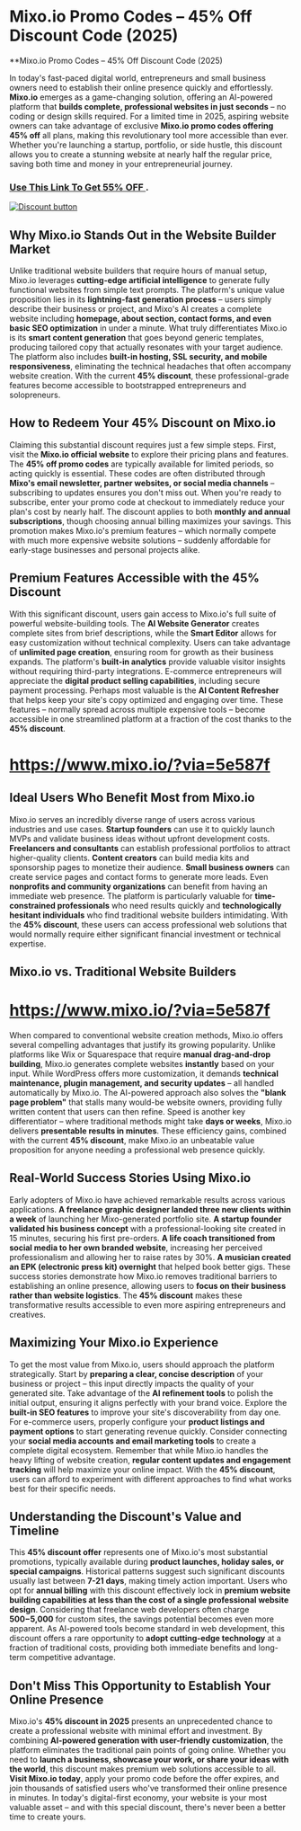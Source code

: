 # Mixo.io Promo Codes – 45% Off Discount Code (2025)
**Mixo.io Promo Codes – 45% Off Discount Code (2025)

In today's fast-paced digital world, entrepreneurs and small business owners need to establish their online presence quickly and effortlessly. **Mixo.io** emerges as a game-changing solution, offering an AI-powered platform that **builds complete, professional websites in just seconds** – no coding or design skills required. For a limited time in 2025, aspiring website owners can take advantage of exclusive **Mixo.io promo codes offering 45% off** all plans, making this revolutionary tool more accessible than ever. Whether you're launching a startup, portfolio, or side hustle, this discount allows you to create a stunning website at nearly half the regular price, saving both time and money in your entrepreneurial journey.


### [Use This Link To Get 55% OFF ](https://www.mixo.io/?via=5e587f).


[![Discount button](https://github.com/user-attachments/assets/e5cb2122-5258-4331-bbff-048ba1ae5555)](https://www.mixo.io/?via=5e587f)



## **Why Mixo.io Stands Out in the Website Builder Market**

Unlike traditional website builders that require hours of manual setup, Mixo.io leverages **cutting-edge artificial intelligence** to generate fully functional websites from simple text prompts. The platform's unique value proposition lies in its **lightning-fast generation process** – users simply describe their business or project, and Mixo's AI creates a complete website including **homepage, about section, contact forms, and even basic SEO optimization** in under a minute. What truly differentiates Mixo.io is its **smart content generation** that goes beyond generic templates, producing tailored copy that actually resonates with your target audience. The platform also includes **built-in hosting, SSL security, and mobile responsiveness**, eliminating the technical headaches that often accompany website creation. With the current **45% discount**, these professional-grade features become accessible to bootstrapped entrepreneurs and solopreneurs.

## **How to Redeem Your 45% Discount on Mixo.io**

Claiming this substantial discount requires just a few simple steps. First, visit the **Mixo.io official website** to explore their pricing plans and features. The **45% off promo codes** are typically available for limited periods, so acting quickly is essential. These codes are often distributed through **Mixo's email newsletter, partner websites, or social media channels** – subscribing to updates ensures you don't miss out. When you're ready to subscribe, enter your promo code at checkout to immediately reduce your plan's cost by nearly half. The discount applies to both **monthly and annual subscriptions**, though choosing annual billing maximizes your savings. This promotion makes Mixo.io's premium features – which normally compete with much more expensive website solutions – suddenly affordable for early-stage businesses and personal projects alike.

## **Premium Features Accessible with the 45% Discount**

With this significant discount, users gain access to Mixo.io's full suite of powerful website-building tools. The **AI Website Generator** creates complete sites from brief descriptions, while the **Smart Editor** allows for easy customization without technical complexity. Users can take advantage of **unlimited page creation**, ensuring room for growth as their business expands. The platform's **built-in analytics** provide valuable visitor insights without requiring third-party integrations. E-commerce entrepreneurs will appreciate the **digital product selling capabilities**, including secure payment processing. Perhaps most valuable is the **AI Content Refresher** that helps keep your site's copy optimized and engaging over time. These features – normally spread across multiple expensive tools – become accessible in one streamlined platform at a fraction of the cost thanks to the **45% discount**.

 # https://www.mixo.io/?via=5e587f



## **Ideal Users Who Benefit Most from Mixo.io**

Mixo.io serves an incredibly diverse range of users across various industries and use cases. **Startup founders** can use it to quickly launch MVPs and validate business ideas without upfront development costs. **Freelancers and consultants** can establish professional portfolios to attract higher-quality clients. **Content creators** can build media kits and sponsorship pages to monetize their audience. **Small business owners** can create service pages and contact forms to generate more leads. Even **nonprofits and community organizations** can benefit from having an immediate web presence. The platform is particularly valuable for **time-constrained professionals** who need results quickly and **technologically hesitant individuals** who find traditional website builders intimidating. With the **45% discount**, these users can access professional web solutions that would normally require either significant financial investment or technical expertise.

## **Mixo.io vs. Traditional Website Builders**
# https://www.mixo.io/?via=5e587f
When compared to conventional website creation methods, Mixo.io offers several compelling advantages that justify its growing popularity. Unlike platforms like Wix or Squarespace that require **manual drag-and-drop building**, Mixo.io generates complete websites **instantly** based on your input. While WordPress offers more customization, it demands **technical maintenance, plugin management, and security updates** – all handled automatically by Mixo.io. The AI-powered approach also solves the **"blank page problem"** that stalls many would-be website owners, providing fully written content that users can then refine. Speed is another key differentiator – where traditional methods might take **days or weeks**, Mixo.io delivers **presentable results in minutes**. These efficiency gains, combined with the current **45% discount**, make Mixo.io an unbeatable value proposition for anyone needing a professional web presence quickly.

## **Real-World Success Stories Using Mixo.io**

Early adopters of Mixo.io have achieved remarkable results across various applications. **A freelance graphic designer landed three new clients within a week** of launching her Mixo-generated portfolio site. **A startup founder validated his business concept** with a professional-looking site created in 15 minutes, securing his first pre-orders. **A life coach transitioned from social media to her own branded website**, increasing her perceived professionalism and allowing her to raise rates by 30%. **A musician created an EPK (electronic press kit) overnight** that helped book better gigs. These success stories demonstrate how Mixo.io removes traditional barriers to establishing an online presence, allowing users to **focus on their business rather than website logistics**. The **45% discount** makes these transformative results accessible to even more aspiring entrepreneurs and creatives.

## **Maximizing Your Mixo.io Experience**

To get the most value from Mixo.io, users should approach the platform strategically. Start by **preparing a clear, concise description** of your business or project – this input directly impacts the quality of your generated site. Take advantage of the **AI refinement tools** to polish the initial output, ensuring it aligns perfectly with your brand voice. Explore the **built-in SEO features** to improve your site's discoverability from day one. For e-commerce users, properly configure your **product listings and payment options** to start generating revenue quickly. Consider connecting your **social media accounts and email marketing tools** to create a complete digital ecosystem. Remember that while Mixo.io handles the heavy lifting of website creation, **regular content updates and engagement tracking** will help maximize your online impact. With the **45% discount**, users can afford to experiment with different approaches to find what works best for their specific needs.

## **Understanding the Discount's Value and Timeline**

This **45% discount offer** represents one of Mixo.io's most substantial promotions, typically available during **product launches, holiday sales, or special campaigns**. Historical patterns suggest such significant discounts usually last between **7-21 days**, making timely action important. Users who opt for **annual billing** with this discount effectively lock in **premium website building capabilities at less than the cost of a single professional website design**. Considering that freelance web developers often charge **$500-$5,000** for custom sites, the savings potential becomes even more apparent. As AI-powered tools become standard in web development, this discount offers a rare opportunity to **adopt cutting-edge technology** at a fraction of traditional costs, providing both immediate benefits and long-term competitive advantage.

## **Don't Miss This Opportunity to Establish Your Online Presence**

Mixo.io's **45% discount in 2025** presents an unprecedented chance to create a professional website with minimal effort and investment. By combining **AI-powered generation with user-friendly customization**, the platform eliminates the traditional pain points of going online. Whether you need to **launch a business, showcase your work, or share your ideas with the world**, this discount makes premium web solutions accessible to all. **Visit Mixo.io today**, apply your promo code before the offer expires, and join thousands of satisfied users who've transformed their online presence in minutes. In today's digital-first economy, your website is your most valuable asset – and with this special discount, there's never been a better time to create yours.
